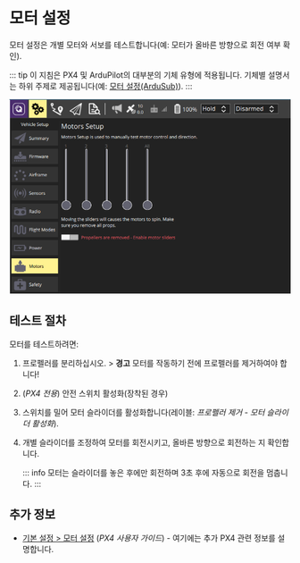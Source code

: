 # 모터 설정

모터 설정은 개별 모터와 서보를 테스트합니다(예: 모터가 올바른 방향으로 회전 여부 확인).

::: tip
이 지침은 PX4 및 ArduPilot의 대부분의 기체 유형에 적용됩니다. 기체별 설명서는 하위 주제로 제공됩니다(예: [모터 설정(ArduSub)](../setup_view/motors_ardusub.md)).
:::

![모터 테스트](../../../assets/setup/Motors.png)

## 테스트 절차

모터를 테스트하려면:

1. 프로펠러를 분리하십시오. > **경고** 모터를 작동하기 전에 프로펠러를 제거하여야 합니다!
2. (_PX4 전용_) 안전 스위치 활성화(장착된 경우)
3. 스위치를 밀어 모터 슬라이더를 활성화합니다(레이블: _프로펠러 제거 - 모터 슬라이더 활성화_).
4. 개별 슬라이더를 조정하여 모터를 회전시키고, 올바른 방향으로 회전하는 지 확인합니다.

   ::: info
   모터는 슬라이더를 놓은 후에만 회전하며 3초 후에 자동으로 회전을 멈춥니다.
   :::

## 추가 정보

- [기본 설정 > 모터 설정](http://docs.px4.io/master/en/config/motors.html) (_PX4 사용자 가이드_) - 여기에는 추가 PX4 관련 정보를 설명합니다.
